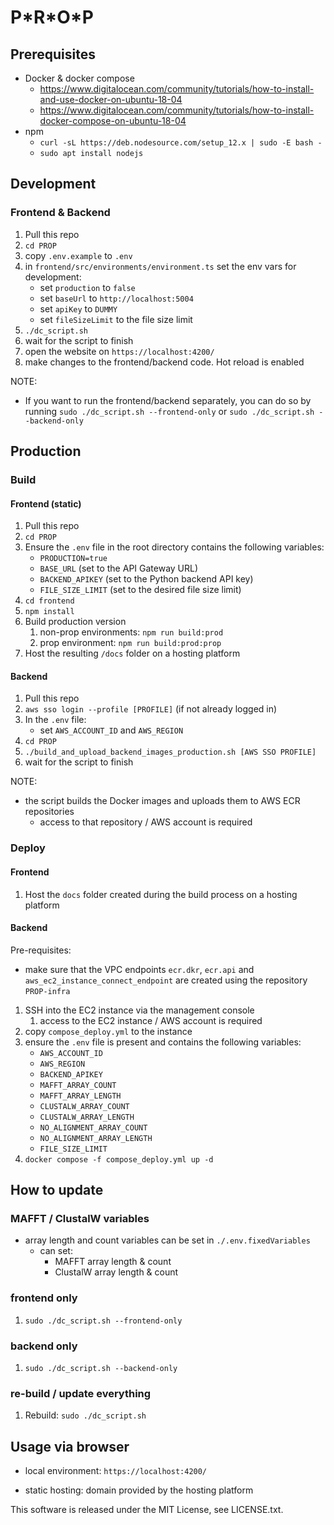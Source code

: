 # P\*R\*O\*P

## Prerequisites

- Docker & docker compose
  - https://www.digitalocean.com/community/tutorials/how-to-install-and-use-docker-on-ubuntu-18-04
  - https://www.digitalocean.com/community/tutorials/how-to-install-docker-compose-on-ubuntu-18-04
- npm
  - `curl -sL https://deb.nodesource.com/setup_12.x | sudo -E bash -`
  - `sudo apt install nodejs`

## Development 
### Frontend & Backend

1. Pull this repo
2. `cd PROP`
3. copy `.env.example` to `.env`
4. in `frontend/src/environments/environment.ts` set the env vars for development: 
   - set `production` to `false`
   - set `baseUrl` to `http://localhost:5004`
   - set `apiKey` to `DUMMY`
   - set `fileSizeLimit` to the file size limit
5. `./dc_script.sh`
6. wait for the script to finish
7. open the website on `https://localhost:4200/`
8. make changes to the frontend/backend code. Hot reload is enabled

NOTE:
- If you want to run the frontend/backend separately, you can do so by running `sudo ./dc_script.sh --frontend-only` or `sudo ./dc_script.sh --backend-only`

## Production
### Build
#### Frontend (static)

1. Pull this repo
2. `cd PROP`
3. Ensure the `.env` file in the root directory contains the following variables:
   - `PRODUCTION=true`
   - `BASE_URL` (set to the API Gateway URL)
   - `BACKEND_APIKEY` (set to the Python backend API key)
   - `FILE_SIZE_LIMIT` (set to the desired file size limit)
4. `cd frontend`
5. `npm install`
6. Build production version
   1. non-prop environments: `npm run build:prod`
   2. prop environment: `npm run build:prod:prop`
8. Host the resulting `/docs` folder on a hosting platform

#### Backend

1. Pull this repo
2. `aws sso login --profile [PROFILE]` (if not already logged in)
3. In the `.env` file: 
   - set `AWS_ACCOUNT_ID` and `AWS_REGION`
4. `cd PROP`
5. `./build_and_upload_backend_images_production.sh [AWS SSO PROFILE]`
6. wait for the script to finish

NOTE:
- the script builds the Docker images and uploads them to AWS ECR repositories
  - access to that repository / AWS account is required


### Deploy
#### Frontend

1. Host the `docs` folder created during the build process on a hosting platform

#### Backend

Pre-requisites:
- make sure that the VPC endpoints `ecr.dkr`, `ecr.api` and `aws_ec2_instance_connect_endpoint` are created using the repository `PROP-infra`

1. SSH into the EC2 instance via the management console
   1. access to the EC2 instance / AWS account is required
2. copy `compose_deploy.yml` to the instance
3. ensure the `.env` file is present and contains the following variables:
   - `AWS_ACCOUNT_ID`
   - `AWS_REGION`
   - `BACKEND_APIKEY`
   - `MAFFT_ARRAY_COUNT`
   - `MAFFT_ARRAY_LENGTH`
   - `CLUSTALW_ARRAY_COUNT`
   - `CLUSTALW_ARRAY_LENGTH`
   - `NO_ALIGNMENT_ARRAY_COUNT`
   - `NO_ALIGNMENT_ARRAY_LENGTH`
   - `FILE_SIZE_LIMIT`
4. `docker compose -f compose_deploy.yml up -d`

## How to update 
### MAFFT / ClustalW variables
- array length and count variables can be set in `./.env.fixedVariables`
  - can set:
    - MAFFT array length & count
    - ClustalW array length & count
### frontend only
1. `sudo ./dc_script.sh --frontend-only`

### backend only
1. `sudo ./dc_script.sh --backend-only`

### re-build / update everything 
1. Rebuild: `sudo ./dc_script.sh`

## Usage via browser

- local environment: `https://localhost:4200/`

- static hosting: domain provided by the hosting platform


This software is released under the MIT License, see LICENSE.txt.
